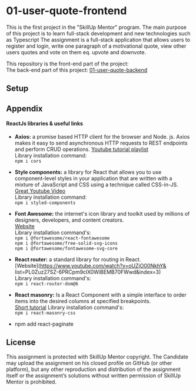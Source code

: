 # 01-user-quote-frontend
This is the first project in the "SkillUp Mentor" program. The main purpose of this project is to learn full-stack development and new technologies such as Typescript The assignment is a full-stack application that allows users to register and login, write one paragraph of a motivational quote, view other users quotes and vote on them eq. upvote and  downvote.

This repository is the front-end part of the project:<br>
The back-end part of this project: [01-user-quote-backend](https://github.com/dingar321/01-user-quote-backend) 

## Setup


## Appendix
#### ReactJs libraries & useful links

- <b>Axios:</b> a promise based HTTP client for the browser and Node. js. Axios makes it easy to send asynchronous HTTP requests to REST endpoints and perform CRUD operations.
[Youtube tutorial playlist ](https://www.youtube.com/playlist?list=PL0Zuz27SZ-6PRCpm9clX0WiBEMB70FWwd) </br>
Library installation command: </br> 
`npm i cors`

- <b>Style components:</b> a library for React that allows you to use component-level styles in your application that are written with a mixture of JavaScript and CSS using a technique called CSS-in-JS.  </br>
[Great Youtube Video](https://www.youtube.com/watch?v=02zO0hZmwnw) </br>
Library installation command: </br> 
`npm i styled-components`

- <b>Font Awesome:</b> the internet's icon library and toolkit used by millions of designers, developers, and content creators.  </br>
[Website](https://fontawesome.com/v5/docs/web/use-with/react) </br>
Library installation command's: </br> 
`npm i @fortawesome/react-fontawesome` </br> 
`npm i @fortawesome/free-solid-svg-icons` </br> 
`npm i @fortawesome/fontawesome-svg-core` </br> 

- <b>React router:</b> a standard library for routing in React.  </br>
[Website](https://www.youtube.com/watch?v=oUZjO00NkhY& list=PL0Zuz27SZ-6PRCpm9clX0WiBEMB70FWwd&index=3) </br>
Library installation command's: </br> 
`npm i react-router-dom@6` </br> 

- <b>React masonry:</b> Is a React Component with a simple interface to order items into the desired columns at specified breakpoints.  </br>
[Short tutorial](https://www.youtube.com/watch?v=PLzx2thLQaU)
Library installation command's: </br> 
`npm i react-masonry-css` </br> 

- npm add react-paginate
## License
This assignment is protected with SkillUp Mentor copyright. The Candidate may upload the assignment on his closed profile on GitHub (or other platform), but any other reproduction and distribution of the assignment itself or the assignment’s solutions without written permission of SkillUp Mentor is prohibited.
